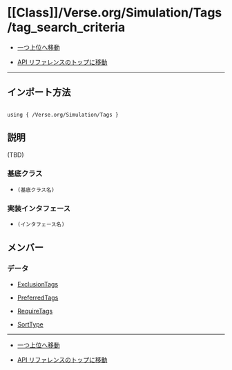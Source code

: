 # [[Class]]/Verse.org/Simulation/Tags/tag_search_criteria

- [一つ上位へ移動](../main.md)

- [API リファレンスのトップに移動](/main.md)

---

## インポート方法

```verse

using { /Verse.org/Simulation/Tags }

```

## 説明

(TBD)

### 基底クラス

- `(基底クラス名)`

### 実装インタフェース

- `(インタフェース名)`

## メンバー

### データ

- [ExclusionTags](./D_ExclusionTags/main.md)

- [PreferredTags](./D_PreferredTags/main.md)

- [RequireTags](./D_RequireTags/main.md)

- [SortType](./D_SortType/main.md)

---

- [一つ上位へ移動](../main.md)

- [API リファレンスのトップに移動](/main.md)
